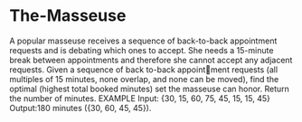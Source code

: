 # The-Masseuse
A popular masseuse receives a sequence of back-to-back appointment requests 
and is debating which ones to accept. She needs a 15-minute break between appointments and 
therefore she cannot accept any adjacent requests. Given a sequence of back to-back appointment requests (all multiples of 15 minutes, none overlap, and none can be moved), find the optimal 
(highest total booked minutes) set the masseuse can honor. Return the number of minutes. 
EXAMPLE 
Input: {30, 15, 60, 75, 45, 15, 15, 45} 
Output:180 minutes ({30, 60, 45, 45}).

